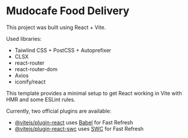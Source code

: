 # Mudocafe Food Delivery

This project was built using React + Vite.

Used libraries:

- Taiwlind CSS + PostCSS + Autoprefixer
- CLSX
- react-router
- react-router-dom
- Axios
- iconify/react

This template provides a minimal setup to get React working in Vite with HMR and some ESLint rules.

Currently, two official plugins are available:

- [@vitejs/plugin-react](https://github.com/vitejs/vite-plugin-react/blob/main/packages/plugin-react/README.md) uses [Babel](https://babeljs.io/) for Fast Refresh
- [@vitejs/plugin-react-swc](https://github.com/vitejs/vite-plugin-react-swc) uses [SWC](https://swc.rs/) for Fast Refresh
